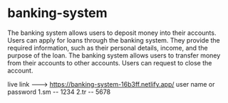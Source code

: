 # banking-system
The banking system allows users to deposit money into their accounts. Users can apply for loans through the banking system. They provide the required information, such as their personal details, income, and the purpose of the loan. The banking system allows users to transfer money from their accounts to other accounts. Users can request to close the account.





live link --->
https://banking-system-16b3ff.netlify.app/
user name or password
1.sm  -- 1234
2.tr  -- 5678
